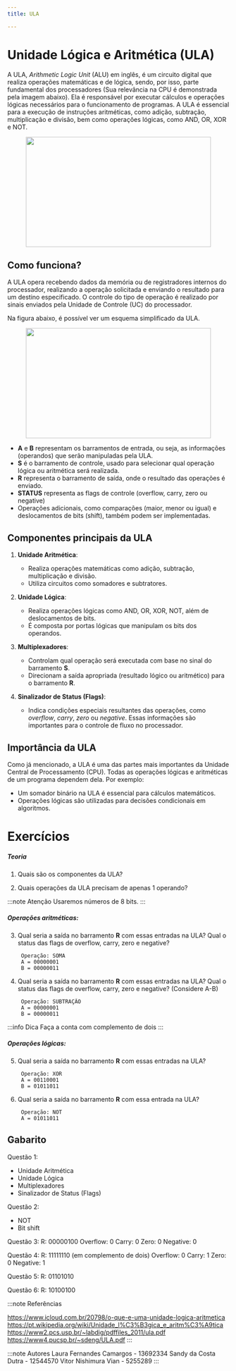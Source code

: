 ```yaml
---
title: ULA

---
```


# Unidade Lógica e Aritmética (ULA)

A ULA, *Arithmetic Logic Unit* (ALU) em inglês, é um circuito digital que realiza operações matemáticas e de lógica, sendo, por isso, parte fundamental dos processadores (Sua relevância na CPU é demonstrada pela imagem abaixo). Ela é responsável por executar cálculos e operações lógicas necessários para o funcionamento de programas. A ULA é essencial para a execução de instruções aritméticas, como adição, subtração, multiplicação e divisão, bem como operações lógicas, como AND, OR, XOR e NOT.

<div align="center">
    <img width="420" height="250" src="https://github.com/user-attachments/assets/b7298738-6d7c-4eda-90b7-c6e67e293c1d"/>
</div>

## Como funciona?

A ULA opera recebendo dados da memória ou de registradores internos do processador, realizando a operação solicitada e enviando o resultado para um destino especificado. O controle do tipo de operação é realizado por sinais enviados pela Unidade de Controle (UC) do processador.

Na figura abaixo, é possível ver um esquema simplificado da ULA.

<div align="center">
    <img width="420" height="250" src="https://github.com/user-attachments/assets/bb54a992-de80-429a-ad6c-59296189d575"/>
</div>

- **A** e **B** representam os barramentos de entrada, ou seja, as informações (operandos) que serão manipuladas pela ULA.
- **S** é o barramento de controle, usado para selecionar qual operação lógica ou aritmética será realizada.
- **R** representa o barramento de saída, onde o resultado das operações é enviado.
- **STATUS** representa as flags de controle (overflow, carry, zero ou negative)
- Operações adicionais, como comparações (maior, menor ou igual) e deslocamentos de bits (shift), também podem ser implementadas.


## Componentes principais da ULA

1. **Unidade Aritmética**:
   - Realiza operações matemáticas como adição, subtração, multiplicação e divisão.
   - Utiliza circuitos como somadores e subtratores.

2. **Unidade Lógica**:
   - Realiza operações lógicas como AND, OR, XOR, NOT, além de deslocamentos de bits.
   - É composta por portas lógicas que manipulam os bits dos operandos.

3. **Multiplexadores**:
   - Controlam qual operação será executada com base no sinal do barramento **S**.
   - Direcionam a saída apropriada (resultado lógico ou aritmético) para o barramento **R**.

4. **Sinalizador de Status (Flags)**:
   - Indica condições especiais resultantes das operações, como *overflow*, *carry*, *zero* ou *negative*. Essas informações são importantes para o controle de fluxo no processador.

## Importância da ULA

Como já mencionado, a ULA é uma das partes mais importantes da Unidade Central de Processamento (CPU). Todas as operações lógicas e aritméticas de um programa dependem dela. Por exemplo:
- Um somador binário na ULA é essencial para cálculos matemáticos.
- Operações lógicas são utilizadas para decisões condicionais em algoritmos.

# Exercícios
##### Teoria

1. Quais são os componentes da ULA?

2. Quais operações da ULA precisam de apenas 1 operando?

:::note Atenção
Usaremos números de 8 bits.
:::
##### Operações aritméticas:
3. Qual seria a saída no barramento **R** com essas entradas na ULA? Qual o status das flags de overflow, carry, zero e negative?
    ```
     Operação: SOMA
     A = 00000001
     B = 00000011
    ```
4. Qual seria a saída no barramento **R** com essas entradas na ULA? Qual o status das flags de overflow, carry, zero e negative? (Considere A-B)
    ```
     Operação: SUBTRAÇÃO
     A = 00000001
     B = 00000011
    ```
:::info Dica
Faça a conta com complemento de dois
:::

##### Operações lógicas:
5. Qual seria a saída no barramento **R** com essas entradas na ULA?
    ```
     Operação: XOR
     A = 00110001
     B = 01011011
    ```
6. Qual seria a saída no barramento **R** com essa entrada na ULA?
    ```
     Operação: NOT
     A = 01011011
    ```

## Gabarito
Questão 1:
- Unidade Aritmética
- Unidade Lógica
- Multiplexadores
- Sinalizador de Status (Flags)

Questão 2:
- NOT
- Bit shift

Questão 3:
R: 00000100
Overflow: 0
Carry: 0
Zero: 0
Negative: 0

Questão 4:
R: 11111110 (em complemento de dois)
Overflow: 0
Carry: 1
Zero: 0
Negative: 1

Questão 5:
R: 01101010

Questão 6:
R: 10100100

:::note Referências

https://www.icloud.com.br/20798/o-que-e-uma-unidade-logica-aritmetica
https://pt.wikipedia.org/wiki/Unidade_l%C3%B3gica_e_aritm%C3%A9tica
https://www2.pcs.usp.br/~labdig/pdffiles_2011/ula.pdf
https://www4.pucsp.br/~sdeng/ULA.pdf
:::

:::note Autores
Laura Fernandes Camargos - 13692334
Sandy da Costa Dutra - 12544570
Vitor Nishimura Vian - 5255289
:::
